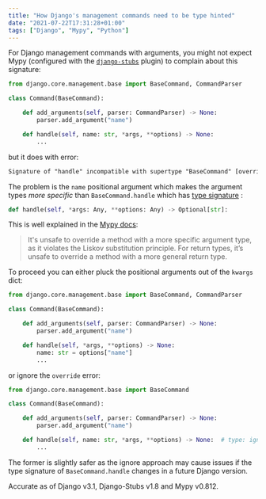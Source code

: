 ```yaml
---
title: "How Django's management commands need to be type hinted"
date: "2021-07-22T17:31:28+01:00"
tags: ["Django", "Mypy", "Python"]
---
```


For Django management commands with arguments, you might not expect Mypy
(configured with the
[`django-stubs`](https://github.com/typeddjango/django-stubs) plugin) to
complain about this signature:

```py
from django.core.management.base import BaseCommand, CommandParser

class Command(BaseCommand):

    def add_arguments(self, parser: CommandParser) -> None:
        parser.add_argument("name")

    def handle(self, name: str, *args, **options) -> None:
        ...
```

but it does with error:

```txt
Signature of "handle" incompatible with supertype "BaseCommand" [override]
```

The problem is the `name` positional argument which makes the argument types
_more specific_ than `BaseCommand.handle` which has
[type signature](https://github.com/typeddjango/django-stubs/blob/d5e45db79bcea6d6f4f45eacca3a2fe6e125e2e3/django-stubs/core/management/base.pyi#L70)
:

```py
def handle(self, *args: Any, **options: Any) -> Optional[str]:
```

This is well explained in the
[Mypy docs](https://mypy.readthedocs.io/en/stable/common_issues.html#incompatible-overrides):

> It's unsafe to override a method with a more specific argument type, as it
> violates the Liskov substitution principle. For return types, it’s unsafe to
> override a method with a more general return type.

To proceed you can either pluck the positional arguments out of the `kwargs`
dict:

```py
from django.core.management.base import BaseCommand, CommandParser

class Command(BaseCommand):

    def add_arguments(self, parser: CommandParser) -> None:
        parser.add_argument("name")

    def handle(self, *args, **options) -> None:
        name: str = options["name"]
        ...
```

or ignore the `override` error:

```py
from django.core.management.base import BaseCommand

class Command(BaseCommand):

    def add_arguments(self, parser: CommandParser) -> None:
        parser.add_argument("name")

    def handle(self, name: str, *args, **options) -> None:  # type: ignore[override]
        ...
```

The former is slightly safer as the ignore approach may cause issues if the type
signature of `BaseCommand.handle` changes in a future Django version.

Accurate as of Django v3.1, Django-Stubs v1.8 and Mypy v0.812.

